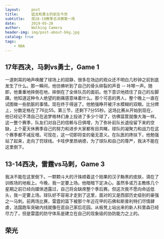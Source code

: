 ```yaml
---
layout:     post
title:      猛龙和勇士的前生今世
subtitle:   观18-19赛季总决赛第一场
date:       2019-05-28
author:     Walking Camera
header-img: img/post-about-bkg.jpg
catalog: true
tags:
    - NBA
---
```

## 17年西决，马刺vs勇士，Game 1
一道刺耳的哨声唤醒了球场上的寂静，很多在场边的观众还不明白几秒钟之前到底发生了什么。那一瞬间，他彷佛听到了自己的骨头碎裂的声音 -- 咔嚓一声。随即，他重重地摔倒在地，摔倒在了全体队员的面前。他下意识地捂住了自己的左脚踝。他知道这种令人绝望的剧痛感意味着什么。那个可恶的男人，整个晚上一直在试图做一些肮脏的事情。现在终于得逞了。他勉强睁开被汗水模糊的双眼。比分牌上，分数定格在了76比55。第三节，还剩下7分55秒。这场比赛从开始到现在，他已经记不清自己在追梦格林们身上投进了多少个球了，彷佛篮筐就像大海一样。这一整个赛季，队友们对自己的信赖与日俱增，为了弥补前队长退役留下来的空缺，上个夏天休赛季自己的努力和进步大家都有目共睹，球队的凝聚力和战力在这个赛季都不减反增。可现在，这一切即将变的毫无意义。在队医的搀扶下，他勉强站了起来，走向了罚球线。卡哇伊里昂纳德，为了球队和自己的尊严，我决不能在这里倒下。

## 13-14西决，雷霆vs马刺，Game 3
我决不能在这里倒下。一颗颗斗大的汗珠顺着这个刚果的汉子黝黑的皮肤，滴在了训练场的地板上。今晚，我一定要上场。他暗暗下定决心。虽然多诺万主教练几个星期之前已经向媒体透露过，自己将会缺席整个季后赛。但这次我不愿向命运低头，我一定要上场。球队好不容易才走到了这里，面对的又是西部历史级别的豪强之一马刺。前两场比赛，雷霆的篮下被那个年近花甲的石佛和斯普利特们尽情肆虐，法国跑车突破内线就像在逛自己家后花园。从板凳上站出来的新人科里森已经尽力了，但是雷霆的防守体系是建立在自己的现象级的协防能力之上的。

## 

## 荣光
